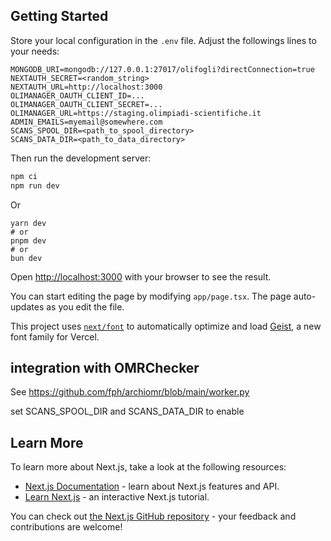 ## Getting Started

Store your local configuration in the `.env` file. Adjust the followings lines to your needs:

```
MONGODB_URI=mongodb://127.0.0.1:27017/olifogli?directConnection=true
NEXTAUTH_SECRET=<random_string>
NEXTAUTH_URL=http://localhost:3000
OLIMANAGER_OAUTH_CLIENT_ID=...
OLIMANAGER_OAUTH_CLIENT_SECRET=...
OLIMANAGER_URL=https://staging.olimpiadi-scientifiche.it
ADMIN_EMAILS=myemail@somewhere.com
SCANS_SPOOL_DIR=<path_to_spool_directory>
SCANS_DATA_DIR=<path_to_data_directory>
```

Then run the development server:

```bash
npm ci
npm run dev
```

Or
```
yarn dev
# or
pnpm dev
# or
bun dev
```

Open [http://localhost:3000](http://localhost:3000) with your browser to see the result.

You can start editing the page by modifying `app/page.tsx`. The page auto-updates as you edit the file.

This project uses [`next/font`](https://nextjs.org/docs/app/building-your-application/optimizing/fonts) to automatically optimize and load [Geist](https://vercel.com/font), a new font family for Vercel.

## integration with OMRChecker

See https://github.com/fph/archiomr/blob/main/worker.py

set SCANS_SPOOL_DIR and SCANS_DATA_DIR to enable

## Learn More

To learn more about Next.js, take a look at the following resources:

- [Next.js Documentation](https://nextjs.org/docs) - learn about Next.js features and API.
- [Learn Next.js](https://nextjs.org/learn) - an interactive Next.js tutorial.

You can check out [the Next.js GitHub repository](https://github.com/vercel/next.js) - your feedback and contributions are welcome!

